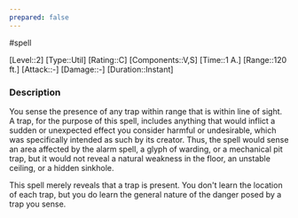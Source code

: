 ```yaml
---
prepared: false
---
```

#spell

[Level::2]
[Type::Util]
[Rating::C]
[Components::V,S]
[Time::1 A.]
[Range::120 ft.]
[Attack::\-]
[Damage::\-]
[Duration::Instant]
### Description

You sense the presence of any trap within range that is within line of sight. A trap, for the purpose of this spell, includes anything that would inflict a sudden or unexpected effect you consider harmful or undesirable, which was specifically intended as such by its creator. Thus, the spell would sense an area affected by the alarm spell, a glyph of warding, or a mechanical pit trap, but it would not reveal a natural weakness in the floor, an unstable ceiling, or a hidden sinkhole.

This spell merely reveals that a trap is present. You don't learn the location of each trap, but you do learn the general nature of the danger posed by a trap you sense. 